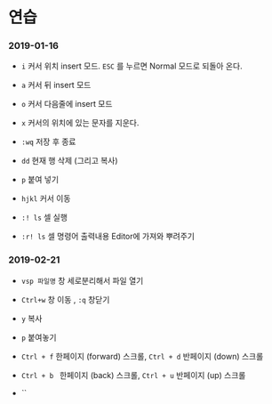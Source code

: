 # 연습

### 2019-01-16

- `i` 커서 위치 insert 모드. `ESC` 를 누르면 Normal 모드로 되돌아 온다.

- `a` 커서 뒤 insert 모드

- `o` 커서 다음줄에 insert 모드

- `x` 커서의 위치에 있는 문자를 지운다.

- `:wq` 저장 후 종료

- `dd` 현재 행 삭제 (그리고 복사)

- `p` 붙여 넣기

- `hjkl` 커서 이동

- `:! ls` 셀 실행

- `:r! ls` 셀 명령어 출력내용 Editor에 가져와 뿌려주기

### 2019-02-21

- `vsp 파일명` 창 세로분리해서 파일 열기

- `Ctrl+w` 창 이동 , `:q` 창닫기

- `y` 복사

- `p` 붙여놓기

- `Ctrl + f` 한페이지 (forward) 스크롤,  `Ctrl + d` 반페이지 (down) 스크롤

- `Ctrl + b ` 한페이지 (back) 스크롤, `Ctrl + u` 반페이지 (up) 스크롤

- ``

